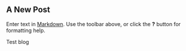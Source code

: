 ## A New Post

Enter text in [Markdown](http://daringfireball.net/projects/markdown/). Use the toolbar above, or click the **?** button for formatting help.

Test blog

